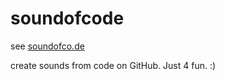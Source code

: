 # soundofcode

see [soundofco.de](https://soundofco.de)

create sounds from code on GitHub. Just 4 fun. :)
